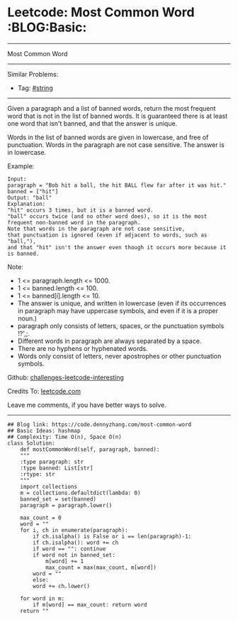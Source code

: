 
# Leetcode: Most Common Word     :BLOG:Basic:

---

Most Common Word  

---

Similar Problems:  

-   Tag: [#string](https://code.dennyzhang.com/tag/string)

---

Given a paragraph and a list of banned words, return the most frequent word that is not in the list of banned words.  It is guaranteed there is at least one word that isn't banned, and that the answer is unique.  

Words in the list of banned words are given in lowercase, and free of punctuation.  Words in the paragraph are not case sensitive.  The answer is in lowercase.  

Example:  

    Input: 
    paragraph = "Bob hit a ball, the hit BALL flew far after it was hit."
    banned = ["hit"]
    Output: "ball"
    Explanation: 
    "hit" occurs 3 times, but it is a banned word.
    "ball" occurs twice (and no other word does), so it is the most frequent non-banned word in the paragraph. 
    Note that words in the paragraph are not case sensitive,
    that punctuation is ignored (even if adjacent to words, such as "ball,"), 
    and that "hit" isn't the answer even though it occurs more because it is banned.

Note:  

-   1 <= paragraph.length <= 1000.
-   1 <= banned.length <= 100.
-   1 <= banned[i].length <= 10.
-   The answer is unique, and written in lowercase (even if its occurrences in paragraph may have uppercase symbols, and even if it is a proper noun.)
-   paragraph only consists of letters, spaces, or the punctuation symbols !?',;.
-   Different words in paragraph are always separated by a space.
-   There are no hyphens or hyphenated words.
-   Words only consist of letters, never apostrophes or other punctuation symbols.

Github: [challenges-leetcode-interesting](https://github.com/DennyZhang/challenges-leetcode-interesting/tree/master/problems/most-common-word)  

Credits To: [leetcode.com](https://leetcode.com/problems/most-common-word/description/)  

Leave me comments, if you have better ways to solve.  

---

    ## Blog link: https://code.dennyzhang.com/most-common-word
    ## Basic Ideas: hashmap
    ## Complexity: Time O(n), Space O(n)
    class Solution:
        def mostCommonWord(self, paragraph, banned):
    	"""
    	:type paragraph: str
    	:type banned: List[str]
    	:rtype: str
    	"""
    	import collections
    	m = collections.defaultdict(lambda: 0)
    	banned_set = set(banned)
    	paragraph = paragraph.lower()
    
    	max_count = 0
    	word = ""
    	for i, ch in enumerate(paragraph):
    	    if ch.isalpha() is False or i == len(paragraph)-1:
    		if ch.isalpha(): word += ch
    		if word == "": continue
    		if word not in banned_set:
    		    m[word] += 1
    		    max_count = max(max_count, m[word])
    		word = ""
    	    else:
    		word += ch.lower()
    
    	for word in m:
    	    if m[word] == max_count: return word
    	return ""

